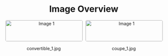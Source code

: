<h1 style ="text-align: center;"> Image Overview </h1>
<div style="display: flex; flex-wrap: wrap; gap: 10px; justify-content: center;">
<div style="flex: 1 1 calc(33.333% - 20px); max-width: 300px; text-align: center;">
<img src="https://media.evkx.net/multimedia/guides/veichletypes/convertible_1_xst.jpg" alt="Image 1" style="width: 100%; border: 1px solid #ddd; border-radius: 5px;">
<p>convertible_1.jpg</p>
</div>
<div style="flex: 1 1 calc(33.333% - 20px); max-width: 300px; text-align: center;">
<img src="https://media.evkx.net/multimedia/guides/veichletypes/coupe_1_xst.jpg" alt="Image 1" style="width: 100%; border: 1px solid #ddd; border-radius: 5px;">
<p>coupe_1.jpg</p>
</div>
</div>
